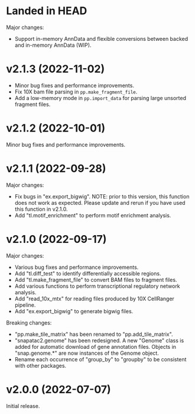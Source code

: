 Landed in HEAD
===================

Major changes:

- Support in-memory AnnData and flexible conversions between backed and in-memory
  AnnData (WIP).

v2.1.3 (2022-11-02)
===================

- Minor bug fixes and performance improvements.
- Fix 10X bam file parsing in `pp.make_fragment_file`.
- Add a low-memory mode in `pp.import_data` for parsing large unsorted fragment files.

v2.1.2 (2022-10-01)
===================

Minor bug fixes and performance improvements.

v2.1.1 (2022-09-28)
===================

Major changes:

- Fix bugs in "ex.export_bigwig". NOTE: prior to this version, this function
  does not work as expected. Please update and rerun if you have used this function
  in v2.1.0.
- Add "tl.motif_enrichment" to perform motif enrichment analysis.

v2.1.0 (2022-09-17)
===================

Major changes:

- Various bug fixes and performance improvements.
- Add "tl.diff_test" to identify differentially accessible regions.
- Add "tl.make_fragment_file" to convert BAM files to fragment files.
- Add various functions to perform transcriptional regulatory network analysis.
- Add "read_10x_mtx" for reading files produced by 10X CellRanger pipeline.
- Add "ex.export_bigwig" to generate bigwig files.

Breaking changes:

- "pp.make_tile_matrix" has been renamed to "pp.add_tile_matrix".
- "snapatac2.genome" has been redesigned. A new "Genome" class is added for
  automatic download of gene annotation files. Objects in "snap.genome.*" are
  now instances of the Genome object.
- Rename each occurrence of "group_by" to "groupby" to be consistent with other
  packages.

v2.0.0 (2022-07-07)
===================

Initial release.